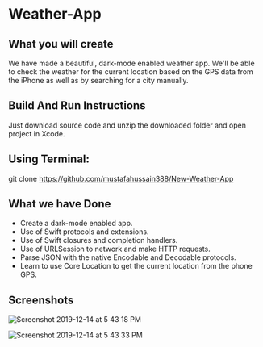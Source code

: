 # Weather-App

## What you will create

We have made a beautiful, dark-mode enabled weather app. We'll be able to check the weather for the current location based on the GPS data from the iPhone as well as by searching for a city manually. 

## Build And Run Instructions

Just download source code and unzip the downloaded folder and open project in Xcode.

## Using Terminal:

git clone https://github.com/mustafahussain388/New-Weather-App


## What we have Done

* Create a dark-mode enabled app. 
* Use of Swift protocols and extensions. 
* Use of Swift closures and completion handlers.
* Use of URLSession to network and make HTTP requests.
* Parse JSON with the native Encodable and Decodable protocols. 
* Learn to use Core Location to get the current location from the phone GPS. 

## Screenshots

![Screenshot 2019-12-14 at 5 43 18 PM](https://user-images.githubusercontent.com/38475838/70848823-f3120f80-1e9c-11ea-884e-dbe033a3d368.png)

![Screenshot 2019-12-14 at 5 43 33 PM](https://user-images.githubusercontent.com/38475838/70848832-0a50fd00-1e9d-11ea-8ee8-294f91d69fd8.png)

